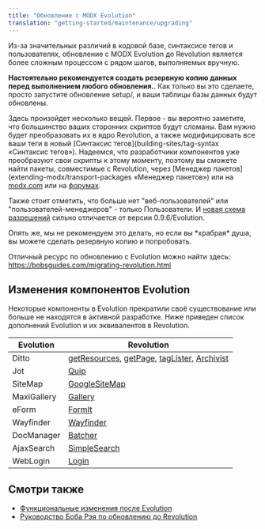 ```yaml
---
title: "Обновление c MODX Evolution"
translation: "getting-started/maintenance/upgrading"
---
```


Из-за значительных различий в кодовой базе, синтаксисе тегов и пользователях, обновление с MODX Evolution до Revolution является более сложным процессом с рядом шагов, выполняемых вручную. 

**Настоятельно рекомендуется создать резервную копию данных перед выполнением любого обновления.**. Как только вы это сделаете, просто запустите обновление setup/, и ваши таблицы базы данных будут обновлены. 

Здесь произойдет несколько вещей. Первое - вы вероятно заметите, что большинство ваших сторонних скриптов будут сломаны. Вам нужно будет преобразовать их в ядро Revolution, а также модифицировать все ваши теги в новый [Синтаксис тегов](building-sites/tag-syntax «Синтаксис тегов»). Надеемся, что разработчики компонентов уже преобразуют свои скрипты к этому моменту, поэтому вы сможете найти пакеты, совместимые с Revolution, через [Менеджер пакетов](extending-modx/transport-packages «Менеджер пакетов») или на [modx.com](https://modx.com/extras/) или на [форумах](https://community.modx.com/). 

Также стоит отметить, что больше нет "веб-пользователей" или "пользователей-менеджеров" - только Пользователи. И [новая схема разрешений](building-sites/client-proofing/security "Безопасность (ACLs)") сильно отличается от версии 0.9.6/Evolution. 

Опять же, мы не рекомендуем это делать, но если вы \*храбрая\* душа, вы можете сделать резервную копию и попробовать. 

Отличный ресурс по обновлению с Evolution можно найти здесь: <https://bobsguides.com/migrating-revolution.html>

## Изменения компонентов Evolution

Некоторые компоненты в Evolution прекратили своё существование или больше не находятся в активной разработке. Ниже приведен список дополнений Evolution и их эквивалентов в Revolution. 

| Evolution   | Revolution                                                                                                                                                                        |
| ----------- | --------------------------------------------------------------------------------------------------------------------------------------------------------------------------------- |
| Ditto       | [getResources](/extras/getresources "getResources"), [getPage](/extras/getpage "getPage"), [tagLister](/extras/taglister "tagLister"), [Archivist](/extras/archivist "Archivist") |
| Jot         | [Quip](/extras/quip "Quip")                                                                                                                                                       |
| SiteMap     | [GoogleSiteMap](/extras/googlesitemap "GoogleSiteMap")                                                                                                                            |
| MaxiGallery | [Gallery](/extras/gallery "Gallery")                                                                                                                                              |
| eForm       | [FormIt](/extras/formit "FormIt")                                                                                                                                                 |
| Wayfinder   | [Wayfinder](/extras/wayfinder "Wayfinder")                                                                                                                                        |
| DocManager  | [Batcher](/extras/batcher "Batcher")                                                                                                                                              |
| AjaxSearch  | [SimpleSearch](/extras/simplesearch "SimpleSearch")                                                                                                                               |
| WebLogin    | [Login](/extras/login "Login")                                                                                                                                                    |

## Смотри также

- [Функциональные изменения после Evolution](getting-started/maintenance/upgrading/evolution/functional-changes)
- [Руководство Боба Рэя по обновлению до Revolution](https://bobsguides.com/migrating-revolution.html)
